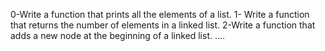 0-Write a function that prints all the elements of a list.
1- Write a function that returns the number of elements in a linked list.
2-Write a function that adds a new node at the beginning of a linked list.
....
